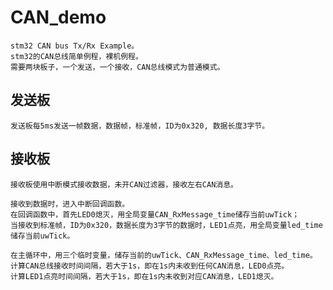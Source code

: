 # CAN_demo
    stm32 CAN bus Tx/Rx Example。
    stm32的CAN总线简单例程，裸机例程。
    需要两块板子，一个发送，一个接收，CAN总线模式为普通模式。

## 发送板

    发送板每5ms发送一帧数据，数据帧，标准帧，ID为0x320, 数据长度3字节。

## 接收板

    接收板使用中断模式接收数据，未开CAN过滤器，接收左右CAN消息。

    接收到数据时，进入中断回调函数。
    在回调函数中，首先LED0熄灭，用全局变量CAN_RxMessage_time储存当前uwTick；
    当接收到标准帧，ID为0x320，数据长度为3字节的数据时，LED1点亮，用全局变量led_time储存当前uwTick。

    在主循环中，用三个临时变量，储存当前的uwTick、CAN_RxMessage_time、led_time。
    计算CAN总线接收时间间隔，若大于1s，即在1s内未收到任何CAN消息，LED0点亮。
    计算LED1点亮时间间隔，若大于1s，即在1s内未收到对应CAN消息，LED1熄灭。
